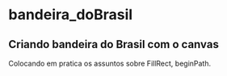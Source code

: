 # bandeira_doBrasil
## Criando bandeira do Brasil com o canvas
Colocando em pratica os assuntos sobre FillRect, beginPath.
